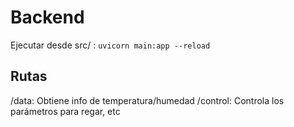 # Backend

Ejecutar desde src/ :
`uvicorn main:app --reload`

## Rutas

/data: Obtiene info de temperatura/humedad
/control: Controla los parámetros para regar, etc
